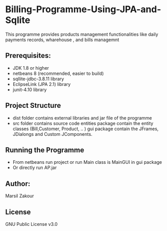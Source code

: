 # Billing-Programme-Using-JPA-and-Sqlite
This programme provides products management functionalities like daily payments records, wharehouse , and bills managemnt
## Prerequisites:
* JDK 1.8 or higher
* netbeans 8 (recommended, easier to build)
* sqllite-jdbc-3.8.11 library
* EclipseLink (JPA 2.1) library
* junit-4.10 library
## Project Structure
* dist folder contains external libraries and jar file of the programme
* src folder contains source code
entities package contain the entity classes (Bill,Customer, Product, .. )
gui package contain the JFrames, JDialongs and Custom JComponents.
## Running the Programme
* From netbeans run project or run Main class is MainGUI in gui package
* Or directly run AP.jar
## Author:
Marsil Zakour

## License
GNU Public License v3.0
